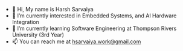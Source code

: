 - 👋 Hi, My name is Harsh Sarvaiya
- 👀 I’m currently interested in Embedded Systems, and AI Hardware Integration
- 🌱 I’m currently learning Software Engineering at Thompson Rivers University (3rd Year)
- 📫 You can reach me at hsarvaiya.work@gmail.com

<!---
Harsh-Sarvaiya/Harsh-Sarvaiya is a ✨ special ✨ repository because its `README.md` (this file) appears on your GitHub profile.
You can click the Preview link to take a look at your changes.
--->
